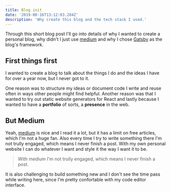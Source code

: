 ```yaml
---
title: Blog init
date: '2019-08-16T13:12:03.284Z'
description: 'Why create this blog and the tech stack I used.'
---
```


Through this short blog post I'll go into details of why I wanted to create a personal blog, why didn't I just use [medium](https://medium.com) and why I chose [Gatsby](https://gatsbyjs.org) as the blog's framework.

## First things first

I wanted to create a blog to talk about the things I do and the ideas I have for over a year now, but I never got to it.

One reason was to structure my ideas or document code I write and reuse often in ways other people might find helpful. Another reason was that I wanted to try out static website generators for React and lastly because I wanted to have a **portfolio** of sorts, a **presence** in the web.

## But Medium

Yeah, [medium](https://medium.com) is nice and I read it a lot, but it has a limit on free articles, which I'm not a huge fan. Also every time I try to write something there I'm not trully engaged, which means I never finish a post. With my own personal website I can do whatever I want and style it the way I want it to be.

<blockquote class="right">With medium I'm not trully engaged, which means I never finish a post.</blockquote>

It is also challenging to build something new and I don't see the time pass while writing here, since I'm pretty confortable with my code editor interface.
